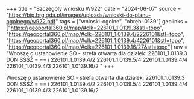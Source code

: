 +++
title = "Szczegóły wniosku W922"
date = "2024-06-07"
source = "https://bip.brg.gda.pl/images/uploads/wnioski-do-planu-ogolnego/w922.pdf"
tags = ["wnioski-ogolne", "obręb: 0139"]
geolinks = ["https://geoportal360.pl/map/#clk=226101_1.0139.3&stl=topo", "https://geoportal360.pl/map/#clk=226101_1.0139.4/2226101&stl=topo", "https://geoportal360.pl/map/#clk=226101_1.0139.4/4226101&stl=topo", "https://geoportal360.pl/map/#clk=226101_1.0139.16/27&stl=topo"]
raw = "Wnoszę o ustanowienie SO - strefa otwarta dla działek: 226101_1.0139.3 DON SŚŚŹ  = == i 226101_1.0139.4/2 226101_1.0139.5/4 226101_1.0139.4/4 226101_1.0139.4/3 226101_1.0139.16/2 "
+++

Wnoszę o ustanowienie SO - strefa otwarta dla działek: 226101_1.0139.3
DON SŚŚŹ 
= ==
i
226101_1.0139.4/2 226101_1.0139.5/4 226101_1.0139.4/4 226101_1.0139.4/3
226101_1.0139.16/2




